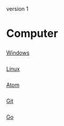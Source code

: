 <style>
.md1{margin-top: 75px;}
.md2{margin-top: 50px;}
.md3{margin-top: 25px;}
</style>



version 1



# Computer


<div class="md3"></div>

[Windows](Windows/Windows.md)


<div class="md3"></div>

[Linux](Linux/Linux.md)



<div class="md3"></div>

[Atom](Atom/0-Atom.md)



<div class="md3"></div>

[Git](Git/0-Git.md)



<div class="md3"></div>

[Go](Go/Go.md)

